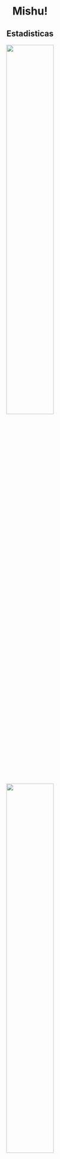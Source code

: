 <h1 align = "center"> Mishu! </h1>

<h2 align = "center"> Estadisticas</h2>
<p align = "center">
<img height="50%" width="auto" src = "https://github-readme-stats.vercel.app/api?username=Tiramisush1&theme=dracula&show_icons=true&hide_border=false&count_private=true">
<img height="50%" width="auto" src = "https://github-readme-stats.vercel.app/api/top-langs/?username=Tiramisush1&theme=vue-dark&show_icons=true&hide_border=false&layout=compact">
</p>

<h2 align = "center">Skills</h2>

<p align = "center">
<a><img alt="Bash" src="https://img.shields.io/badge/Bash-121011.svg?logo=gnu-bash&logoColor=white"></a>
<a><img alt="JavaScript" src="https://img.shields.io/badge/JavaScript-F7DF1E.svg?logo=javascript&logoColor=black"></a>
<a><img alt="Python" src="https://img.shields.io/badge/Python-14354C.svg?logo=python&logoColor=white"></a>
<a><img alt="CSS" src="https://img.shields.io/badge/CSS-1572B6.svg?logo=css3&logoColor=white"></a>
<a><img alt="CSS" src="https://img.shields.io/badge/PHP-P%20H%20P?style=flat&logo=php&logoColor=white&color=%23777BB4"></a>
<a><img alt='phpMyadmin' src='https://img.shields.io/badge/phpMyAdmin-Php?style=flat&logo=phpmyadmin&logoColor=white&color=%236C78AF'></a>

</p>


<h2 align = "center">Software</h2>
<p align = 'center'>
<a href="#"><img alt="Apache" src="https://img.shields.io/badge/Apache-D22128.svg?logo=apache&logoColor=white"></a>
<a href="#"><img alt="Debian" src="https://img.shields.io/badge/Debian-A81D33.svg?logo=debian&logoColor=white"></a>
<a href="#"><img alt="Ubuntu" src="https://img.shields.io/badge/Ubuntu-E95420.svg?logo=ubuntu&logoColor=white"></a>
<a href="#"><img alt="Visual Studio Code" src="https://img.shields.io/badge/Visual%20Studio%20Code-0078d7.svg?logo=visual-studio-code&logoColor=white"></a>
<a href="#"><img alt="OBS Studio" src="https://img.shields.io/badge/-OBS-302E31?logo=obs-studio&logoColor=white"></a>
<a href="#"><img alt="Git" src="https://img.shields.io/badge/Git-F05033.svg?logo=git&logoColor=white"></a>
</p>
